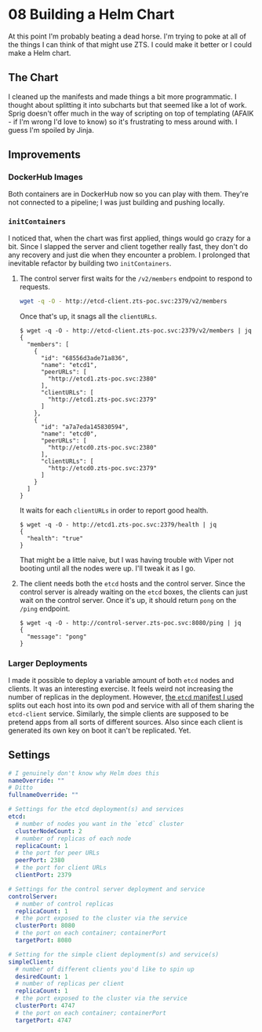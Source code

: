 # 08 Building a Helm Chart

At this point I'm probably beating a dead horse. I'm trying to poke at all of the things I can think of that might use ZTS. I could make it better or I could make a Helm chart.

## The Chart

I cleaned up the manifests and made things a bit more programmatic. I thought about splitting it into subcharts but that seemed like a lot of work. Sprig doesn't offer much in the way of scripting on top of templating (AFAIK - if I'm wrong I'd love to know) so it's frustrating to mess around with. I guess I'm spoiled by Jinja.

## Improvements

### DockerHub Images

Both containers are in DockerHub now so you can play with them. They're not connected to a pipeline; I was just building and pushing locally.

### `initContainers`

I noticed that, when the chart was first applied, things would go crazy for a bit. Since I slapped the server and client together really fast, they don't do any recovery and just die when they encounter a problem. I prolonged that inevitable refactor by building two `initContainers`.

1. The control server first waits for the `/v2/members` endpoint to respond to requests.
    ```bash
    wget -q -O - http://etcd-client.zts-poc.svc:2379/v2/members
    ``` 
    Once that's up, it snags all the `clientURLs`.
    ```shell-session
    $ wget -q -O - http://etcd-client.zts-poc.svc:2379/v2/members | jq
    {
      "members": [
        {
          "id": "68556d3ade71a836",
          "name": "etcd1",
          "peerURLs": [
            "http://etcd1.zts-poc.svc:2380"
          ],
          "clientURLs": [
            "http://etcd1.zts-poc.svc:2379"
          ]
        },
        {
          "id": "a7a7eda145830594",
          "name": "etcd0",
          "peerURLs": [
            "http://etcd0.zts-poc.svc:2380"
          ],
          "clientURLs": [
            "http://etcd0.zts-poc.svc:2379"
          ]
        }
      ]
    }
    ```
    It waits for each `clientURLs` in order to report good health.
    ```shell-session
    $ wget -q -O - http://etcd1.zts-poc.svc:2379/health | jq
    {
      "health": "true"
    }
    ```
    That might be a little naive, but I was having trouble with Viper not booting until all the nodes were up. I'll tweak it as I go.
    
2. The client needs both the `etcd` hosts and the control server. Since the control server is already waiting on the `etcd` boxes, the clients can just wait on the control server. Once it's up, it should return `pong` on the `/ping` endpoint.
    ```shell-session
    $ wget -q -O - http://control-server.zts-poc.svc:8080/ping | jq
    {
      "message": "pong"
    }
    ```
    
### Larger Deployments

I made it possible to deploy a variable amount of both `etcd` nodes and clients. It was an interesting exercise. It feels weird not increasing the number of replicas in the deployment. However, [the `etcd` manifest I used](https://github.com/etcd-io/etcd/blob/master/hack/kubernetes-deploy/etcd.yml) splits out each host into its own pod and service with all of them sharing the `etcd-client` service. Similarly, the simple clients are supposed to be pretend apps from all sorts of different sources. Also since each client is generated its own key on boot it can't be replicated. Yet.

## Settings

```yaml
# I genuinely don't know why Helm does this
nameOverride: ""
# Ditto
fullnameOverride: ""

# Settings for the etcd deployment(s) and services
etcd:
  # number of nodes you want in the `etcd` cluster
  clusterNodeCount: 2
  # number of replicas of each node
  replicaCount: 1
  # the port for peer URLs
  peerPort: 2380
  # the port for client URLs
  clientPort: 2379

# Settings for the control server deployment and service
controlServer:
  # number of control replicas
  replicaCount: 1
  # the port exposed to the cluster via the service
  clusterPort: 8080
  # the port on each container; containerPort
  targetPort: 8080

# Setting for the simple client deployment(s) and service(s)
simpleClient:
  # number of different clients you'd like to spin up
  desiredCount: 1
  # number of replicas per client
  replicaCount: 1
  # the port exposed to the cluster via the service
  clusterPort: 4747
  # the port on each container; containerPort
  targetPort: 4747
```
